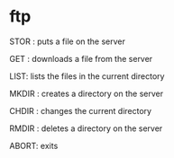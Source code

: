 # ftp

STOR <fileName>: puts a file on the server

GET <fileName>: downloads a file from the server

LIST: lists the files in the current directory

MKDIR <directoryName>: creates a directory on the server

CHDIR <directoryName>: changes the current directory

RMDIR <directoryName>: deletes a directory on the server

ABORT: exits